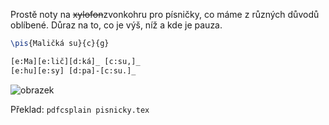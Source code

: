 Prostě noty na <s>xylofon</s>zvonkohru pro písničky, co máme z různých důvodů oblíbené. Důraz na to, co je výš, níž a kde je pauza.

```tex
\pis{Maličká su}{c}{g}

[e:Ma][e:lič][d:ká]_ [c:su,]_
[e:hu][e:sy] [d:pa]-[c:su.]_
```

![obrazek](https://github.com/user-attachments/assets/83be61ec-30cd-4b63-bae4-ea0d6356d664)

Překlad: `pdfcsplain pisnicky.tex`
